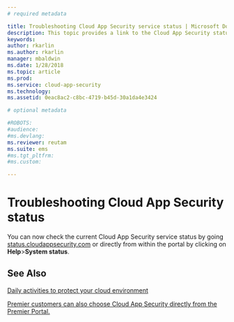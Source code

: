 ```yaml
---
# required metadata

title: Troubleshooting Cloud App Security service status | Microsoft Docs
description: This topic provides a link to the Cloud App Security status page
keywords:
author: rkarlin
ms.author: rkarlin
manager: mbaldwin
ms.date: 1/28/2018
ms.topic: article
ms.prod:
ms.service: cloud-app-security
ms.technology:
ms.assetid: 0eac8ac2-c8bc-4719-b45d-30a1da4e3424

# optional metadata

#ROBOTS:
#audience:
#ms.devlang:
ms.reviewer: reutam
ms.suite: ems
#ms.tgt_pltfrm:
#ms.custom:

---
```


# Troubleshooting Cloud App Security status

You can now check the current Cloud App Security service status by going [status.cloudappsecurity.com](https://status.cloudappsecurity.com) or directly from within the portal by clicking on **Help**>**System status**. 

## See Also  
[Daily activities to protect your cloud environment](daily-activities-to-protect-your-cloud-environment.md)   

[Premier customers can also choose Cloud App Security directly from the Premier Portal.](https://premier.microsoft.com/)  
  
  